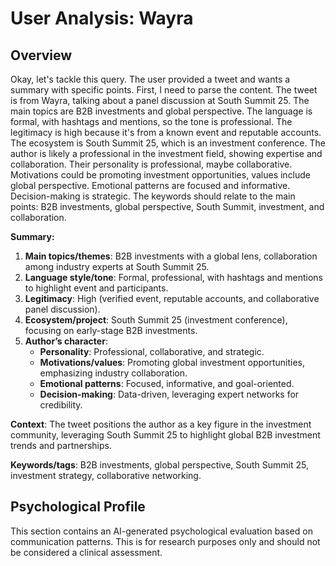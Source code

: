 # User Analysis: Wayra

## Overview

<think>
Okay, let's tackle this query. The user provided a tweet and wants a summary with specific points. First, I need to parse the content. The tweet is from Wayra, talking about a panel discussion at South Summit 25. The main topics are B2B investments and global perspective. The language is formal, with hashtags and mentions, so the tone is professional. The legitimacy is high because it's from a known event and reputable accounts. The ecosystem is South Summit 25, which is an investment conference. The author is likely a professional in the investment field, showing expertise and collaboration. Their personality is professional, maybe collaborative. Motivations could be promoting investment opportunities, values include global perspective. Emotional patterns are focused and informative. Decision-making is strategic. The keywords should relate to the main points: B2B investments, global perspective, South Summit, investment, and collaboration.
</think>

**Summary:**  
1. **Main topics/themes**: B2B investments with a global lens, collaboration among industry experts at South Summit 25.  
2. **Language style/tone**: Formal, professional, with hashtags and mentions to highlight event and participants.  
3. **Legitimacy**: High (verified event, reputable accounts, and collaborative panel discussion).  
4. **Ecosystem/project**: South Summit 25 (investment conference), focusing on early-stage B2B investments.  
5. **Author’s character**:  
   - **Personality**: Professional, collaborative, and strategic.  
   - **Motivations/values**: Promoting global investment opportunities, emphasizing industry collaboration.  
   - **Emotional patterns**: Focused, informative, and goal-oriented.  
   - **Decision-making**: Data-driven, leveraging expert networks for credibility.  

**Context**: The tweet positions the author as a key figure in the investment community, leveraging South Summit 25 to highlight global B2B investment trends and partnerships.  

**Keywords/tags**: B2B investments, global perspective, South Summit 25, investment strategy, collaborative networking.

## Psychological Profile

This section contains an AI-generated psychological evaluation based on communication patterns. This is for research purposes only and should not be considered a clinical assessment.